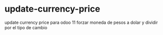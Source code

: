 # update-currency-price
update currency price para odoo 11 forzar moneda de pesos a dolar y dividir por el tipo de cambio
